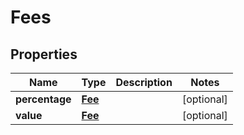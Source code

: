 

# Fees


## Properties

| Name | Type | Description | Notes |
|------------ | ------------- | ------------- | -------------|
|**percentage** | [**Fee**](Fee.md) |  |  [optional] |
|**value** | [**Fee**](Fee.md) |  |  [optional] |



